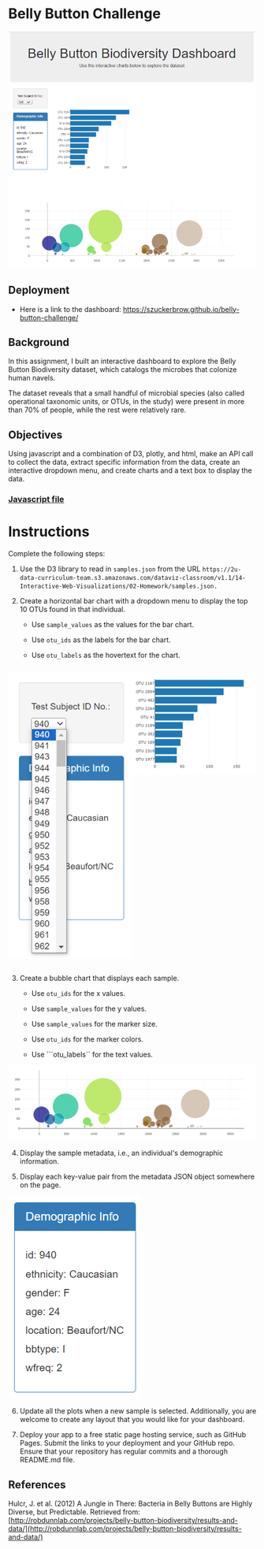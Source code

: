 # Belly Button Challenge

<p align='left'> <img src='images/dashboard.png'></p>

## Deployment
* Here is a link to the dashboard: https://szuckerbrow.github.io/belly-button-challenge/

## Background
In this assignment, I built an interactive dashboard to explore the Belly Button Biodiversity dataset, which catalogs the microbes that colonize human navels.

The dataset reveals that a small handful of microbial species (also called operational taxonomic units, or OTUs, in the study) were present in more than 70% of people, while the rest were relatively rare.

## Objectives
Using javascript and a combination of D3, plotly, and html, make an API call to collect the data, extract specific information from the data, create an interactive dropdown menu, and create charts and a text box to display the data.

### [Javascript file](js/app.js)

# Instructions
Complete the following steps:

1. Use the D3 library to read in ```samples.json``` from the URL ```https://2u-data-curriculum-team.s3.amazonaws.com/dataviz-classroom/v1.1/14-Interactive-Web-Visualizations/02-Homework/samples.json.```

2. Create a horizontal bar chart with a dropdown menu to display the top 10 OTUs found in that individual.

   - Use ```sample_values``` as the values for the bar chart.

   - Use ```otu_ids``` as the labels for the bar chart.

   - Use ```otu_labels``` as the hovertext for the chart.

<div style="display: flex;">
    <div style="flex: 1;">
        <p align='left'> <img src='images/dropdown.png'></p>
    </div>
    <div style="flex: 1;">
        <p align='center'> <img src='images/hbarchart.png'></p>
    </div>
</div>


3. Create a bubble chart that displays each sample.

   - Use ```otu_ids``` for the x values.

   - Use ```sample_values``` for the y values.

   - Use ```sample_values``` for the marker size.

   - Use ```otu_ids``` for the marker colors.

   - Use ```otu_labels`` for the text values.

<p align='center'> <img src='images/bubblechart.png'></p>

4. Display the sample metadata, i.e., an individual's demographic information.

5. Display each key-value pair from the metadata JSON object somewhere on the page.

<p align='left'> <img src='images/metadata.png'></p>

6. Update all the plots when a new sample is selected. Additionally, you are welcome to create any layout that you would like for your dashboard.

7. Deploy your app to a free static page hosting service, such as GitHub Pages. Submit the links to your deployment and your GitHub repo. Ensure that your repository has regular commits and a thorough README.md file.

## References
Hulcr, J. et al. (2012) A Jungle in There: Bacteria in Belly Buttons are Highly Diverse, but Predictable. Retrieved from: [http://robdunnlab.com/projects/belly-button-biodiversity/results-and-data/](http://robdunnlab.com/projects/belly-button-biodiversity/results-and-data/)
